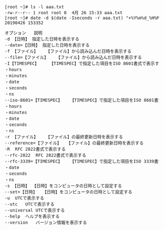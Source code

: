 <pre>
[root ~]# ls -l aaa.txt
-rw-r--r-- 1 root root 0  4月 26 15:33 aaa.txt
[root ~]# date -d $(date -Iseconds -r aaa.txt) "+%Y%m%d_%H%M%S"
20190426_153352
</pre>

<pre>
オプション	説明
-d 【日時】	指定した日時を表示する
--date=【日時】	指定した日時を表示する
-f 【ファイル】	【ファイル】から読み込んだ日時を表示する
--file=【ファイル】	【ファイル】から読み込んだ日時を表示する
-I【TIMESPEC】	【TIMESPEC】で指定した項目をISO 8601書式で表示する。【TIMESPEC】に指定できるのは以下の通り
・hours
・minutes
・date
・seconds
・ns
--iso-8601=【TIMESPEC】	【TIMESPEC】で指定した項目をISO 8601書式で表示する。【TIMESPEC】に指定できるのは以下の通り
・hours
・minutes
・date
・seconds
・ns
-r 【ファイル】	【ファイル】の最終更新日時を表示する
--reference=【ファイル】	【ファイル】の最終更新日時を表示する
-R	RFC 2822書式で表示する
--rfc-2822	RFC 2822書式で表示する
--rfc-3339=【TIMESPEC】	【TIMESPEC】で指定した項目をISO 3339書式で表示する。【TIMESPEC】に指定できるのは以下の通り
・date
・seconds
・ns
-s 【日時】	【日時】をコンピュータの日時として設定する
--set=【日時】	【日時】をコンピュータの日時として設定する
-u	UTCで表示する
--utc	UTCで表示する
--universal	UTCで表示する
--help	ヘルプを表示する
--version	バージョン情報を表示する
</pre>
